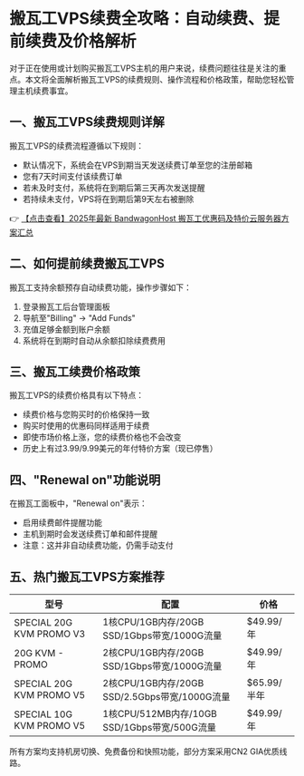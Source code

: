 # 搬瓦工VPS续费全攻略：自动续费、提前续费及价格解析

对于正在使用或计划购买搬瓦工VPS主机的用户来说，续费问题往往是关注的重点。本文将全面解析搬瓦工VPS的续费规则、操作流程和价格政策，帮助您轻松管理主机续费事宜。

## 一、搬瓦工VPS续费规则详解

搬瓦工VPS的续费流程遵循以下规则：
- 默认情况下，系统会在VPS到期当天发送续费订单至您的注册邮箱
- 您有7天时间支付该续费订单
- 若未及时支付，系统将在到期后第三天再次发送提醒
- 若持续未支付，VPS将在到期后第9天左右被删除

👉 [【点击查看】2025年最新 BandwagonHost 搬瓦工优惠码及特价云服务器方案汇总](https://bit.ly/banwagon)

## 二、如何提前续费搬瓦工VPS

搬瓦工支持余额预存自动续费功能，操作步骤如下：
1. 登录搬瓦工后台管理面板
2. 导航至"Billing" → "Add Funds"
3. 充值足够金额到账户余额
4. 系统将在到期时自动从余额扣除续费费用

## 三、搬瓦工续费价格政策

搬瓦工VPS的续费价格具有以下特点：
- 续费价格与您购买时的价格保持一致
- 购买时使用的优惠码同样适用于续费
- 即使市场价格上涨，您的续费价格也不会改变
- 历史上有过3.99/9.99美元的年付特价方案（现已停售）

## 四、"Renewal on"功能说明

在搬瓦工面板中，"Renewal on"表示：
- 启用续费邮件提醒功能
- 主机到期时会发送续费订单和邮件提醒
- 注意：这并非自动续费功能，仍需手动支付

## 五、热门搬瓦工VPS方案推荐

| 型号 | 配置 | 价格 |
|------|------|------|
| SPECIAL 20G KVM PROMO V3 | 1核CPU/1GB内存/20GB SSD/1Gbps带宽/1000G流量 | $49.99/年 |
| 20G KVM - PROMO | 2核CPU/1GB内存/20GB SSD/1Gbps带宽/1000G流量 | $49.99/年 |
| SPECIAL 20G KVM PROMO V5 | 2核CPU/1GB内存/20GB SSD/2.5Gbps带宽/1000G流量 | $65.99/半年 |
| SPECIAL 10G KVM PROMO V5 | 1核CPU/512MB内存/10GB SSD/1Gbps带宽/500G流量 | $49.99/年 |

所有方案均支持机房切换、免费备份和快照功能，部分方案采用CN2 GIA优质线路。
